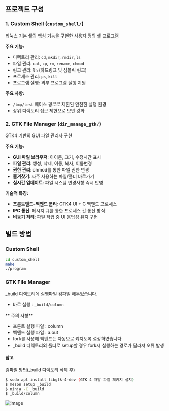 ## 프로젝트 구성
### 1. Custom Shell (`custom_shell/`)
리눅스 기본 쉘의 핵심 기능을 구현한 사용자 정의 쉘 프로그램

**주요 기능:**
- 디렉토리 관리: `cd`, `mkdir`, `rmdir`, `ls`
- 파일 관리: `cat`, `cp`, `rm`, `rename`, `chmod`
- 링크 관리: `ln` (하드링크 및 심볼릭 링크)
- 프로세스 관리: `ps`, `kill`
- 프로그램 실행: 외부 프로그램 실행 지원

**주요 사항:**
- `/tmp/test` 베이스 경로로 제한된 안전한 실행 환경
- 상위 디렉토리 접근 제한으로 보안 강화

### 2. GTK File Manager (`dir_manage_gtk/`)
GTK4 기반의 GUI 파일 관리자 구현

**주요 기능:**
- **GUI 파일 브라우저**: 아이콘, 크기, 수정시간 표시
- **파일 관리**: 생성, 삭제, 이동, 복사, 이름변경
- **권한 관리**: chmod를 통한 파일 권한 변경
- **즐겨찾기**: 자주 사용하는 파일/폴더 바로가기
- **실시간 업데이트**: 파일 시스템 변경사항 즉시 반영

**기술적 특징:**
- **프론트엔드-백엔드 분리**: GTK4 UI + C 백엔드 프로세스
- **IPC 통신**: 메시지 큐를 통한 프로세스 간 통신 방식
- **비동기 처리**: 파일 작업 중 UI 응답성 유지 구현

## 빌드 방법

### Custom Shell
```bash
cd custom_shell
make
./program
```

### GTK File Manager
_build 디렉토리에 실행파일 컴파일 해두었습니다.
- 바로 실행 : `_build/column`

** 주의 사항**
- 프론트 실행 파일 : column
- 백엔드 실행 파일 : a.out
- fork를 사용해 백엔드는 자동으로 켜지도록 설정하였습니다.
- _build 디렉토리외 폴더로 setup할 경우 fork시 실행하는 경로가 달라져 오류 발생

#### 참고
컴파일 방법(_build 디렉토리 삭제 후)
```bash
$ sudo apt install libgtk-4-dev (GTK 4 개발 파일 패키지 설치)
$ meson setup _build
$ ninja -C _build
$ _build/column
```
![image](https://github.com/user-attachments/assets/c91ab84e-d4b3-4e00-8e20-67db94615e4c)




